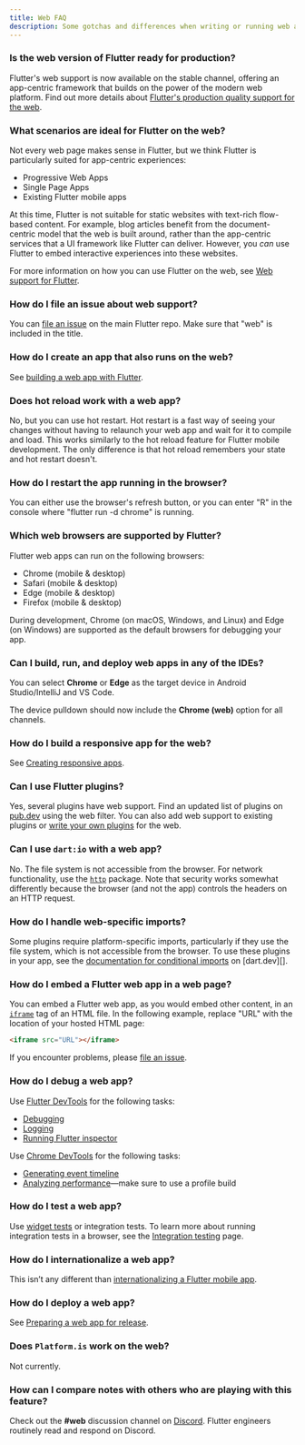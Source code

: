 ```yaml
---
title: Web FAQ
description: Some gotchas and differences when writing or running web apps in Flutter.
---
```


### Is the web version of Flutter ready for production?

Flutter's web support is now available on the stable channel,
offering an app-centric framework that
builds on the power of the modern web platform.
Find out more details about
[Flutter's production quality support for the web][].

### What scenarios are ideal for Flutter on the web?
Not every web page makes sense in Flutter, but we think Flutter is particularly
suited for app-centric experiences:

* Progressive Web Apps
* Single Page Apps
* Existing Flutter mobile apps

At this time, Flutter is not suitable for static websites with text-rich
flow-based content. For example, blog articles benefit from the document-centric
model that the web is built around, rather than the app-centric services that a
UI framework like Flutter can deliver. However, you _can_ use Flutter to embed
interactive experiences into these websites.

For more information on how you can use Flutter on the web,
see [Web support for Flutter][].

### How do I file an issue about web support?

You can [file an issue][] on the main Flutter repo.
Make sure that "web" is included in the title.

### How do I create an app that also runs on the web?

See [building a web app with Flutter][].

### Does hot reload work with a web app?

No, but you can use hot restart. Hot restart is a fast way of seeing your
changes without having to relaunch your web app and wait for it to compile and
load. This works similarly to the hot reload feature for Flutter mobile
development. The only difference is that hot reload remembers your state and hot
restart doesn't.

### How do I restart the app running in the browser?

You can either use the browser's refresh button,
or you can enter "R" in the console where
"flutter run -d chrome" is running.

### Which web browsers are supported by Flutter?

Flutter web apps can run on the following browsers:

* Chrome (mobile & desktop)
* Safari (mobile & desktop)
* Edge (mobile & desktop)
* Firefox (mobile & desktop)

During development, Chrome (on macOS, Windows, and Linux) and Edge (on Windows)
are supported as the default browsers for debugging your app.

### Can I build, run, and deploy web apps in any of the IDEs?

You can select **Chrome** or **Edge** as the target device in
Android Studio/IntelliJ and VS Code. 

The device pulldown should now include the **Chrome (web)**
option for all channels.

### How do I build a responsive app for the web?

See [Creating responsive apps][].

### Can I use Flutter plugins?

Yes, several plugins have web support. 
Find an updated list of plugins on [pub.dev][] using the web filter.
You can also add web support to existing plugins or
[write your own plugins][] for the web.

### Can I use `dart:io` with a web app?

No. The file system is not accessible from the browser.
For network functionality, use the [`http`][]
package. Note that security works somewhat
differently because the browser (and not the app)
controls the headers on an HTTP request.

### How do I handle web-specific imports?

Some plugins require platform-specific imports, particularly if they use the
file system, which is not accessible from the browser. To use these plugins
in your app, see the [documentation for conditional imports][]
on [dart.dev][].

### How do I embed a Flutter web app in a web page?

You can embed a Flutter web app,
as you would embed other content,
in an [`iframe`][] tag of an HTML file.
In the following example, replace "URL"
with the location of your hosted HTML page:

```html
<iframe src="URL"></iframe>
```

If you encounter problems, please [file an issue][].

### How do I debug a web app?

Use [Flutter DevTools][] for the following tasks:

* [Debugging][]
* [Logging][]
* [Running Flutter inspector][]

Use [Chrome DevTools][] for the following tasks:

* [Generating event timeline][]
* [Analyzing performance][]&mdash;make sure to use a
  profile build

### How do I test a web app?

Use [widget tests][] or integration tests. To learn more about
running integration tests in a browser, see the [Integration testing][] page.

### How do I internationalize a web app?

This isn’t any different than [internationalizing a Flutter mobile app][].

### How do I deploy a web app?

See [Preparing a web app for release][].

### Does `Platform.is` work on the web?

Not currently.

### How can I compare notes with others who are playing with this feature?

Check out the **#web** discussion channel on [Discord][].
Flutter engineers routinely read and respond on Discord.


[Analyzing performance]: https://developers.google.com/web/tools/chrome-devtools/evaluate-performance
[building a web app with Flutter]: /docs/get-started/web
[Chrome DevTools]: https://developers.google.com/web/tools/chrome-devtools
[Creating responsive apps]: /docs/development/ui/layout/adaptive-responsive
[Debugging]: /docs/development/tools/devtools/debugger
[Discord]: https://discord.gg/N7Yshp4
[file an issue]: {{site.github}}/flutter/flutter/issues/new?title=[web]:+%3Cdescribe+issue+here%3E&labels=%E2%98%B8+platform-web&body=Describe+your+issue+and+include+the+command+you%27re+running,+flutter_web%20version,+browser+version
[Flutter DevTools]: /docs/development/tools/devtools/overview
[Flutter's production quality support for the web]: /web
[Generating event timeline]: https://developers.google.com/web/tools/chrome-devtools/evaluate-performance/performance-reference
[`http`]: {{site.pub}}/packages/http
[`iframe`]: https://html.com/tags/iframe/
[Issue 32248]: {{site.github}}/flutter/flutter/issues/32248
[Logging]: /docs/development/tools/devtools/logging
[Preparing a web app for release]: /docs/deployment/web
[Running Flutter inspector]: /docs/development/tools/devtools/inspector
[Upgrading from package:flutter_web to the Flutter SDK]: {{site.github}}/flutter/flutter/wiki/Upgrading-from-package:flutter_web-to-the-Flutter-SDK
[widget tests]: /docs/testing#widget-tests
[pub.dev]: {{site.pub}}/flutter/packages?platform=web
[Web support for Flutter]: /web
[write your own plugins]: {{site.medium}}/flutter/how-to-write-a-flutter-web-plugin-5e26c689ea1
[run your web apps in any supported browser]: /docs/get-started/web#create-and-run
[Integration testing]: /docs/testing/integration-tests#running-in-a-browser
[internationalizing a Flutter mobile app]: /docs/resources/faq#how-do-i-do-internationalization-i18n-localization-l10n-and-accessibility-a11y-in-flutter
[documentation for conditional imports]: {{site.dart-site}}/guides/libraries/create-library-packages#conditionally-importing-and-exporting-library-files
